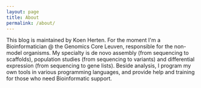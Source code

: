 ```yaml
---
layout: page
title: About
permalink: /about/
---
```


This blog is maintained by Koen Herten. For the moment I'm a Bioinformatician @ the Genomics Core Leuven, responsible for the non-model organisms. My specialty is de novo assembly (from sequencing to scaffolds), population studies (from sequencing to variants) and differential expression (from sequencing to gene lists). Beside analysis, I program my own tools in various programming languages, and provide help and training for those who need Bioinformatic support.

